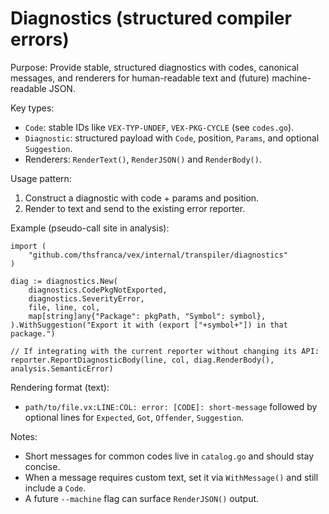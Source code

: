 # Diagnostics (structured compiler errors)

Purpose: Provide stable, structured diagnostics with codes, canonical messages, and renderers for human-readable text and (future) machine-readable JSON.

Key types:
- `Code`: stable IDs like `VEX-TYP-UNDEF`, `VEX-PKG-CYCLE` (see `codes.go`).
- `Diagnostic`: structured payload with `Code`, position, `Params`, and optional `Suggestion`.
- Renderers: `RenderText()`, `RenderJSON()` and `RenderBody()`.

Usage pattern:
1) Construct a diagnostic with code + params and position.
2) Render to text and send to the existing error reporter.

Example (pseudo-call site in analysis):
```
import (
    "github.com/thsfranca/vex/internal/transpiler/diagnostics"
)

diag := diagnostics.New(
    diagnostics.CodePkgNotExported,
    diagnostics.SeverityError,
    file, line, col,
    map[string]any{"Package": pkgPath, "Symbol": symbol},
).WithSuggestion("Export it with (export ["+symbol+"]) in that package.")

// If integrating with the current reporter without changing its API:
reporter.ReportDiagnosticBody(line, col, diag.RenderBody(), analysis.SemanticError)
```

Rendering format (text):
- `path/to/file.vx:LINE:COL: error: [CODE]: short-message` followed by optional lines for `Expected`, `Got`, `Offender`, `Suggestion`.

Notes:
- Short messages for common codes live in `catalog.go` and should stay concise.
- When a message requires custom text, set it via `WithMessage()` and still include a `Code`.
- A future `--machine` flag can surface `RenderJSON()` output.



